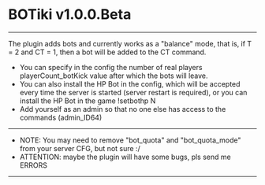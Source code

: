 # BOTiki v1.0.0.Beta
-------------------------------------------------------------------------------------------------------------------
The plugin adds bots and currently works as a "balance" mode, that is, if T = 2 and CT = 1, then a bot will be added to the CT command.
* You can specify in the config the number of real players playerCount_botKick value after which the bots will leave.
* You can also install the HP Bot in the config, which will be accepted every time the server is started (server restart is required), or you can install the HP Bot in the game !setbothp N
* Add yourself as an admin so that no one else has access to the commands (admin_ID64)

-------------------------------------------------------------------------------------------------------------------
* NOTE: You may need to remove "bot_quota" and "bot_quota_mode" from your server CFG, but not sure :/ 
* ATTENTION: maybe the plugin will have some bugs, pls send me ERRORS                     
--------------------------------------------------------------------------------------------------------------------
